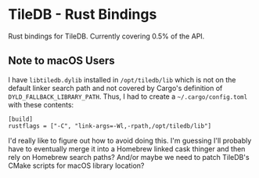 TileDB - Rust Bindings
===

Rust bindings for TileDB. Currently covering 0.5% of the API.


Note to macOS Users
---

I have `libtiledb.dylib` installed in `/opt/tiledb/lib` which is not on the
default linker search path and not covered by Cargo's definition of
`DYLD_FALLBACK_LIBRARY_PATH`. Thus, I had to create a `~/.cargo/config.toml`
with these contents:

```
[build]
rustflags = ["-C", "link-args=-Wl,-rpath,/opt/tiledb/lib"]
```

I'd really like to figure out how to avoid doing this. I'm guessing I'll
probably have to eventually merge it into a Homebrew linked cask thinger and
then rely on Homebrew search paths? And/or maybe we need to patch TileDB's
CMake scripts for macOS library location?
